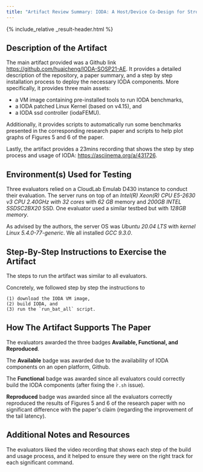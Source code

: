 ```yaml
---
title: "Artifact Review Summary: IODA: A Host/Device Co-Design for Strong Predictability Contract on Modern Flash Storage"
---
```


{% include_relative _result-header.html %}

## Description of the Artifact

The main artifact provided was a Github link <https://github.com/huaicheng/IODA-SOSP21-AE>.
It provides a detailed description of the repository, a paper summary, and a step by step installation process to deploy the necessary IODA components.
More specifically, it provides three main assets:

  - a VM image containing pre-installed tools to run IODA benchmarks,
  - a IODA patched Linux Kernel (based on v4.15), and
  - a IODA ssd controller (iodaFEMU).

Additionally, it provides scripts to automatically run some benchmarks presented in the corresponding research paper and scripts to help plot graphs of Figures 5 and 6 of the paper.

Lastly, the artifact provides a 23mins recording that shows the step by step process and usage of IODA: <https://asciinema.org/a/431726>.


## Environment(s) Used for Testing

Three evaluators relied on a CloudLab Emulab D430 instance to conduct their evaluation. The server runs on top of an *Intel(R) Xeon(R) CPU E5-2630 v3 CPU  2.40GHz with 32 cores* with *62 GB* memory and *200GB INTEL SSDSC2BX20* SSD. One evaluator used a similar testbed but with *128GB memory*.

As advised by the authors, the server OS was *Ubuntu 20.04 LTS* with *kernel Linux 5.4.0-77-generic*. We all installed *GCC 9.3.0*.


## Step-By-Step Instructions to Exercise the Artifact

The steps to run the artifact was similar to all evaluators.

Concretely, we followed step by step the instructions to

    (1) download the IODA VM image,
    (2) build IODA, and
    (3) run the `run_bat_all` script.

## How The Artifact Supports The Paper

The evaluators awarded the three badges **Available, Functional, and Reproduced**.

The **Available** badge was awarded due to the availability of IODA components on an open platform, Github.

The **Functional** badge was awarded since all evaluators could correctly build the IODA components (after fixing the ̀`r.sh` issue).

**Reproduced** badge was awarded since all the evaluators correctly reproduced the results of Figures 5 and 6 of the research paper with no significant difference with the paper's claim (regarding the improvement of the tail latency).


## Additional Notes and Resources

The evaluators liked the video recording that shows each step of the build and usage process, and it helped to ensure they were on the right track for each significant command. 
